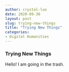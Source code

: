 ```yaml
---
author: crystal-luo
date: 2020-09-30
layout: post
slug: trying-new-things
title: "Trying New Things"
categories:
- Digital Humanities
---
```

### Trying New Things

Hello! I am going in the trash.
